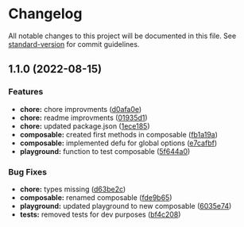 # Changelog

All notable changes to this project will be documented in this file. See [standard-version](https://github.com/conventional-changelog/standard-version) for commit guidelines.

## 1.1.0 (2022-08-15)


### Features

* **chore:** chore improvments ([d0afa0e](https://github.com/Intevel/vue-browser-notifications/commit/d0afa0e28ce9965ed1f0022fd9b249f064d2b9b6))
* **chore:** readme improvments ([01935d1](https://github.com/Intevel/vue-browser-notifications/commit/01935d126092c77b88da29eb83279f86907f3bda))
* **chore:** updated package.json ([1ece185](https://github.com/Intevel/vue-browser-notifications/commit/1ece185553b4e5fc8e9437c76a67838058acd8b7))
* **composable:** created first methods in composable ([fb1a19a](https://github.com/Intevel/vue-browser-notifications/commit/fb1a19a548e134344621469e5c0a18fffc587c44))
* **composable:** implemented defu for global options ([e7cafbf](https://github.com/Intevel/vue-browser-notifications/commit/e7cafbf3089d662549352a5afce152bbdf1ed0df))
* **playground:** function to test composable ([5f644a0](https://github.com/Intevel/vue-browser-notifications/commit/5f644a01b9b0205578fcd46bad5e2210acf0a6a4))


### Bug Fixes

* **chore:** types missing ([d63be2c](https://github.com/Intevel/vue-browser-notifications/commit/d63be2caa208a3bb27f8824693cbd9604a91c0f2))
* **composable:** renamed composable ([fde9b65](https://github.com/Intevel/vue-browser-notifications/commit/fde9b65a8e61a14a19f2b290a4033e8dba57bc28))
* **playground:** updated playground to new composable ([6035e74](https://github.com/Intevel/vue-browser-notifications/commit/6035e747c1c91fd694feadb7e6c11fd8c0f8073b))
* **tests:** removed tests for dev purposes ([bf4c208](https://github.com/Intevel/vue-browser-notifications/commit/bf4c208c9c027115da84cfe63a283fc24ea02d3d))
